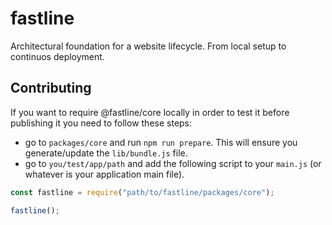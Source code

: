 # fastline
Architectural foundation for a website lifecycle. From local setup to continuos deployment.

## Contributing

If you want to require @fastline/core locally in order to test it before publishing it you need to follow these steps:

- go to `packages/core` and run `npm run prepare`. This will ensure you generate/update the `lib/bundle.js` file.
- go to `you/test/app/path` and add the following script to your `main.js` (or whatever is your application main file).

```javascript
const fastline = require("path/to/fastline/packages/core");

fastline();
```
